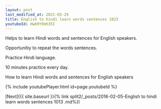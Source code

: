 ```yaml
---
layout: post
last_modified_at: 2021-03-29
title: English to hindi learn words sentences 1023 
youtubeId: Hw69Y9mh35I
---
```

 
 
Helps to learn Hindi words and sentences for English speakers.

Opportunitiy to repeat the words sentences. 

Practice Hindi language. 
 
10 minutes practice every day. 
 
How to learn Hindi words and sentences for English speakers 
 
{% include youtubePlayer.html id=page.youtubeId %}
 
 
[Next]({{ site.baseurl }}{% link  split2/_posts/2016-02-05-English to hindi learn words sentences 1013 .md%})
 
